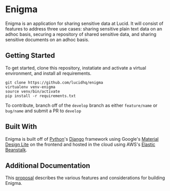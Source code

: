 # Enigma

Enigma is an application for sharing sensitive data at Lucid. It will consist of features to address three use cases: sharing sensitive plain text data on an adhoc basis, securing a repository of shared sensitive data, and sharing sensitive documents on an adhoc basis.

## Getting Started
To get started, clone this repository, instatiate and activate a virtual environment, and install all requirements.

```
git clone https://github.com/lucidhq/enigma
virtualenv venv-enigma
source venv/bin/activate
pip install -r requirements.txt
```

To contribute, branch off of the `develop` branch as either `feature/name` or `bug/name` and submit a PR to `develop`

## Built With
Enigma is built off of [Python](https://python.org)'s [Django](https://djangoproject.com) framework using Google's [Material Design Lite](https://getmdl.io/) on the frontend and hosted in the cloud using AWS's [Elastic Beanstalk](https://aws.amazon.com/elasticbeanstalk/).

## Additional Documentation
This [proposal](https://docs.google.com/document/d/1Y6Auw5azimS5MpI1qPMfv5xGLXKD-K_g-iwgkZx5NRk/) describes the various features and considerations for building Enigma.